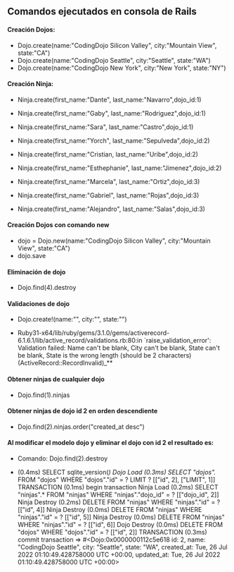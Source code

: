 ## Comandos ejecutados en consola de Rails

#### Creación Dojos:
* Dojo.create(name:"CodingDojo Silicon Valley", city:"Mountain View", state:"CA")
* Dojo.create(name:"CodingDojo Seattle", city:"Seattle", state:"WA")
* Dojo.create(name:"CodingDojo New York", city:"New York", state:"NY")

#### Creación Ninja:
* Ninja.create(first_name:"Dante", last_name:"Navarro",dojo_id:1)
* Ninja.create(first_name:"Gaby", last_name:"Rodriguez",dojo_id:1)
* Ninja.create(first_name:"Sara", last_name:"Castro",dojo_id:1)

* Ninja.create(first_name:"Yorch", last_name:"Sepulveda",dojo_id:2)
* Ninja.create(first_name:"Cristian, last_name:"Uribe",dojo_id:2)
* Ninja.create(first_name:"Esthephanie", last_name:"Jimenez",dojo_id:2)

* Ninja.create(first_name:"Marcela", last_name:"Ortiz",dojo_id:3)
* Ninja.create(first_name:"Gabriel", last_name:"Rojas",dojo_id:3)
* Ninja.create(first_name:"Alejandro", last_name:"Salas",dojo_id:3)

#### Creación Dojos con comando new
* dojo = Dojo.new(name:"CodingDojo Silicon Valley", city:"Mountain View", state:"CA")
* dojo.save

#### Eliminación de dojo

* Dojo.find(4).destroy

#### Validaciones de dojo

* Dojo.create!(name:"", city:"", state:"")

* Ruby31-x64/lib/ruby/gems/3.1.0/gems/activerecord-6.1.6.1/lib/active_record/validations.rb:80:in `raise_validation_error': Validation failed: Name can't be blank, City can't be blank, State can't be blank, State is the wrong length (should be 2 characters) (ActiveRecord::RecordInvalid)_**

#### Obtener ninjas de cualquier dojo

* Dojo.find(1).ninjas

#### Obtener ninjas de dojo id 2 en orden descendiente

* Dojo.find(2).ninjas.order("created_at desc")


#### Al modificar el modelo dojo y eliminar el dojo con id 2 el resultado es:

* Comando: Dojo.find(2).destroy

* (0.4ms)  SELECT sqlite_version(*)
  Dojo Load (0.3ms)  SELECT "dojos".* FROM "dojos" WHERE "dojos"."id" = ? LIMIT ?  [["id", 2], ["LIMIT", 1]]
  TRANSACTION (0.1ms)  begin transaction
  Ninja Load (0.2ms)  SELECT "ninjas".* FROM "ninjas" WHERE "ninjas"."dojo_id" = ?  [["dojo_id", 2]]
  Ninja Destroy (0.2ms)  DELETE FROM "ninjas" WHERE "ninjas"."id" = ?  [["id", 4]]
  Ninja Destroy (0.0ms)  DELETE FROM "ninjas" WHERE "ninjas"."id" = ?  [["id", 5]]
  Ninja Destroy (0.0ms)  DELETE FROM "ninjas" WHERE "ninjas"."id" = ?  [["id", 6]]
  Dojo Destroy (0.0ms)  DELETE FROM "dojos" WHERE "dojos"."id" = ?  [["id", 2]]
  TRANSACTION (0.3ms)  commit transaction
 => 
#<Dojo:0x0000000112c5e618
 id: 2,
 name: "CodingDojo Seattle",
 city: "Seattle",
 state: "WA",
 created_at: Tue, 26 Jul 2022 01:10:49.428758000 UTC +00:00,
 updated_at: Tue, 26 Jul 2022 01:10:49.428758000 UTC +00:00> 
